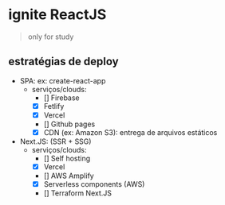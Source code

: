 # ignite ReactJS

> only for study

## estratégias de deploy

- SPA: ex: create-react-app
  - serviços/clouds:
    - [] Firebase
    - [x] Fetlify
    - [x] Vercel
    - [] Github pages
    - [x] CDN (ex: Amazon S3): entrega de arquivos estáticos
- Next.JS: (SSR + SSG)
  - serviços/clouds:
    - [] Self hosting
    - [x] Vercel
    - [] AWS Amplify
    - [x] Serverless components (AWS)
    - [] Terraform Next.JS
